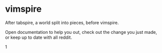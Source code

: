 vimspire
========

After tabspire,
a world split into pieces,
before vimspire.


Open documentation to help you out,
check out the change you just made,
or keep up to date with all reddit.

1
